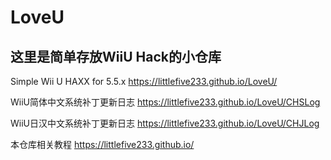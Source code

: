 # LoveU

## 这里是简单存放WiiU Hack的小仓库

Simple Wii U HAXX for 5.5.x
https://littlefive233.github.io/LoveU/

WiiU简体中文系统补丁更新日志
https://littlefive233.github.io/LoveU/CHSLog

WiiU日汉中文系统补丁更新日志
https://littlefive233.github.io/LoveU/CHJLog

本仓库相关教程
https://littlefive233.github.io/
